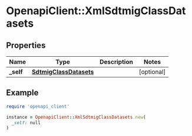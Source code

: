 # OpenapiClient::XmlSdtmigClassDatasets

## Properties

| Name | Type | Description | Notes |
| ---- | ---- | ----------- | ----- |
| **_self** | [**SdtmigClassDatasets**](SdtmigClassDatasets.md) |  | [optional] |

## Example

```ruby
require 'openapi_client'

instance = OpenapiClient::XmlSdtmigClassDatasets.new(
  _self: null
)
```

